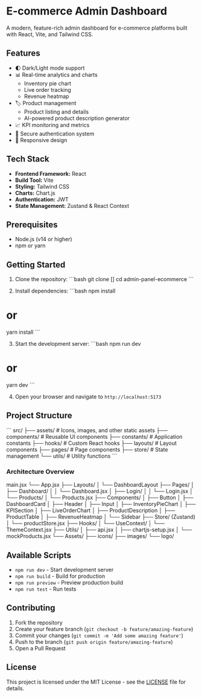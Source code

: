 # E-commerce Admin Dashboard

A modern, feature-rich admin dashboard for e-commerce platforms built with React, Vite, and Tailwind CSS.

## Features

- 🌓 Dark/Light mode support
- 📊 Real-time analytics and charts
  - Inventory pie chart
  - Live order tracking
  - Revenue heatmap
- 🏷️ Product management
  - Product listing and details
  - AI-powered product description generator
- 📈 KPI monitoring and metrics
- 🔐 Secure authentication system
- 📱 Responsive design

## Tech Stack

- **Frontend Framework:** React
- **Build Tool:** Vite
- **Styling:** Tailwind CSS
- **Charts:** Chart.js
- **Authentication:** JWT
- **State Management:** Zustand & React Context

## Prerequisites

- Node.js (v14 or higher)
- npm or yarn

## Getting Started

1. Clone the repository:
   \```bash
   git clone []
   cd admin-panel-ecommerce
   \```

2. Install dependencies:
   \```bash
   npm install

# or

yarn install
\```

3. Start the development server:
   \```bash
   npm run dev

# or

yarn dev
\```

4. Open your browser and navigate to `http://localhost:5173`

## Project Structure

\```
src/
├── assets/ # Icons, images, and other static assets
├── components/ # Reusable UI components
├── constants/ # Application constants
├── hooks/ # Custom React hooks
├── layouts/ # Layout components
├── pages/ # Page components
├── store/ # State management
└── utils/ # Utility functions
\```

### Architecture Overview

main.jsx
└── App.jsx
├── Layouts/
│ └── DashboardLayout
├── Pages/
│ ├── Dashboard/
│ │ └── Dashboard.jsx
│ ├── Login/
│ │ └── Login.jsx
│ └── Products/
│ └── Products.jsx
├── Components/
│ ├── Button
│ ├── DashboardCard
│ ├── Header
│ ├── Input
│ ├── InventoryPieChart
│ ├── KPISection
│ ├── LiveOrderChart
│ ├── ProductDescription
│ ├── ProductTable
│ ├── RevenueHeatmap
│ └── Sidebar
├── Store/ (Zustand)
│ └── productStore.jsx
├── Hooks/
│ └── UseContext/
│ └── ThemeContext.jsx
├── Utils/
│ ├── api.jsx
│ ├── chartjs-setup.jsx
│ └── mockProducts.jsx
└── Assets/
├── icons/
├── images/
└── logo/

## Available Scripts

- `npm run dev` - Start development server
- `npm run build` - Build for production
- `npm run preview` - Preview production build
- `npm run test` - Run tests

## Contributing

1. Fork the repository
2. Create your feature branch (`git checkout -b feature/amazing-feature`)
3. Commit your changes (`git commit -m 'Add some amazing feature'`)
4. Push to the branch (`git push origin feature/amazing-feature`)
5. Open a Pull Request

## License

This project is licensed under the MIT License - see the [LICENSE](LICENSE) file for details.
